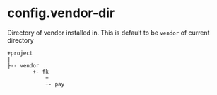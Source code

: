 # config.vendor-dir

Directory of vendor installed in. This is default to be `vendor` of current directory

```text
+project
|
├-- vendor
        +- fk
            +
            +- pay 
```
